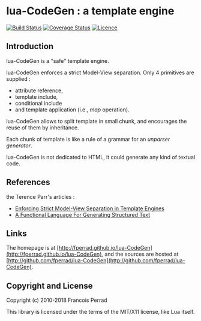 
lua-CodeGen : a template engine
===============================

[![Build Status](https://travis-ci.org/fperrad/lua-CodeGen.png)](https://travis-ci.org/fperrad/lua-CodeGen)
[![Coverage Status](https://coveralls.io/repos/fperrad/lua-CodeGen/badge.png?branch=master)](https://coveralls.io/r/fperrad/lua-CodeGen?branch=master)
[![Licence](http://img.shields.io/badge/Licence-MIT-brightgreen.svg)](COPYRIGHT)

Introduction
------------

lua-CodeGen is a "safe" template engine.

lua-CodeGen enforces a strict Model-View separation.
Only 4 primitives are supplied :

- attribute reference,
- template include,
- conditional include
- and template application (i.e., _map_ operation).

lua-CodeGen allows to split template in small chunk,
and encourages the reuse of them by inheritance.

Each chunk of template is like a rule of a grammar
for an _unparser generator_.

lua-CodeGen is not dedicated to HTML,
it could generate any kind of textual code.


References
----------

the Terence Parr's articles :

+ [Enforcing Strict Model-View Separation in Template Engines](http://www.cs.usfca.edu/~parrt/papers/mvc.templates.pdf)
+ [A Functional Language For Generating Structured Text](http://www.cs.usfca.edu/~parrt/papers/ST.pdf)

Links
-----

The homepage is at [http://fperrad.github.io/lua-CodeGen](http://fperrad.github.io/lua-CodeGen),
and the sources are hosted at [http://github.com/fperrad/lua-CodeGen](http://github.com/fperrad/lua-CodeGen).

Copyright and License
---------------------

Copyright (c) 2010-2018 Francois Perrad

This library is licensed under the terms of the MIT/X11 license, like Lua itself.

